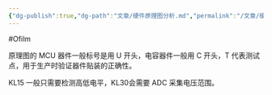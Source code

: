 ```yaml
---
{"dg-publish":true,"dg-path":"文章/硬件原理图分析.md","permalink":"/文章/硬件原理图分析/","dgPassFrontmatter":true,"created":"2022-07-09T15:43:30.000+08:00","updated":"2023-11-17T15:43:30.000+08:00"}
---
```


#Ofilm 

原理图的 MCU 器件一般标号是用 U 开头，电容器件一般用 C 开头，T 代表测试点，用于生产时验证器件贴装的正确性。

KL15 一般只需要检测高低电平，KL30会需要 ADC 采集电压范围。
